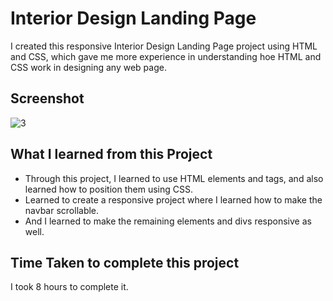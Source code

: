 # Interior Design Landing Page
I created this responsive Interior Design Landing Page project using HTML and CSS, which gave me more experience in understanding hoe HTML and CSS work in designing any web page.
## Screenshot
![3](https://github.com/vibhamaurya05/Interior-Design/assets/138363991/3c21ca09-44b7-49b4-9667-a95de54f3c2d)
## What I learned from this Project
* Through this project, I learned to use HTML elements and tags, and also learned how to position them using CSS.
* Learned to create a responsive project where I learned how to make the navbar scrollable.
* And I learned to make the remaining elements and divs responsive as well.
## Time Taken to complete this project
I took 8 hours to complete it.


